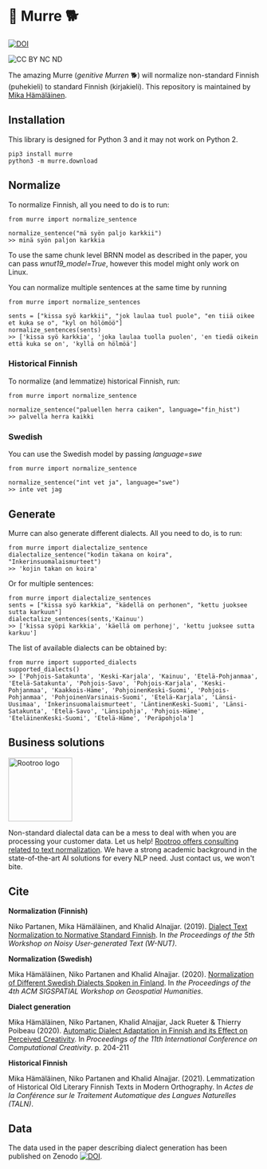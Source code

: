# 🐶 Murre 🐕
[![DOI](https://zenodo.org/badge/DOI/10.5281/zenodo.3473427.svg)](https://doi.org/10.5281/zenodo.3473427)

![CC BY NC ND](https://i.creativecommons.org/l/by-nc-nd/4.0/88x31.png)

The amazing Murre (*genitive Murren* 🐕) will normalize non-standard Finnish (puhekieli) to standard Finnish (kirjakieli). 
This repository is maintained by [Mika Hämäläinen](https://mikakalevi.com).

## Installation

This library is designed for Python 3 and it may not work on Python 2.

    pip3 install murre
    python3 -m murre.download
    
## Normalize

To normalize Finnish, all you need to do is to run:

    from murre import normalize_sentence
    
    normalize_sentence("mä syön paljo karkkii")
    >> minä syön paljon karkkia

To use the same chunk level BRNN model as described in the paper, you can pass *wnut19_model=True*, however this model might only work on Linux.

You can normalize multiple sentences at the same time by running

    from murre import normalize_sentences
    
    sents = ["kissa syö karkkii", "jok laulaa tuol puole", "en tiiä oikee et kuka se o", "kyl on hölömöö"]
    normalize_sentences(sents)
    >> ['kissa syö karkkia', 'joka laulaa tuolla puolen', 'en tiedä oikein että kuka se on', 'kyllä on hölmöä']

### Historical Finnish

To normalize (and lemmatize) historical Finnish, run:

    from murre import normalize_sentence
    
    normalize_sentence("paluellen herra caiken", language="fin_hist")
    >> palvella herra kaikki
  
### Swedish

You can use the Swedish model by passing *language=swe*

    from murre import normalize_sentence
    
    normalize_sentence("int vet ja", language="swe")
    >> inte vet jag

## Generate

Murre can also generate different dialects. All you need to do, is to run:

    from murre import dialectalize_sentence
    dialectalize_sentence("kodin takana on koira", "Inkerinsuomalaismurteet")
    >> 'kojin takan on koira'

Or for multiple sentences:

    from murre import dialectalize_sentences
    sents = ["kissa syö karkkia", "kädellä on perhonen", "kettu juoksee sutta karkuun"]
    dialectalize_sentences(sents,'Kainuu')
    >> ['kissa syöpi karkkia', 'käellä om perhonej', 'kettu juoksee sutta karkuu']


The list of available dialects can be obtained by:

    from murre import supported_dialects
    supported_dialects()
    >> ['Pohjois-Satakunta', 'Keski-Karjala', 'Kainuu', 'Etelä-Pohjanmaa', 'Etelä-Satakunta', 'Pohjois-Savo', 'Pohjois-Karjala', 'Keski-Pohjanmaa', 'Kaakkois-Häme', 'PohjoinenKeski-Suomi', 'Pohjois-Pohjanmaa', 'PohjoinenVarsinais-Suomi', 'Etelä-Karjala', 'Länsi-Uusimaa', 'Inkerinsuomalaismurteet', 'LäntinenKeski-Suomi', 'Länsi-Satakunta', 'Etelä-Savo', 'Länsipohja', 'Pohjois-Häme', 'EteläinenKeski-Suomi', 'Etelä-Häme', 'Peräpohjola']

## Business solutions


<img src="https://rootroo.com/cropped-logo-01-png/" alt="Rootroo logo" width="128px" height="128px">

Non-standard dialectal data can be a mess to deal with when you are processing your customer data. Let us help! [Rootroo offers consulting related to text normalization](https://rootroo.com/). We have a strong academic background in the state-of-the-art AI solutions for every NLP need. Just contact us, we won't bite.

## Cite

**Normalization (Finnish)**

Niko Partanen, Mika Hämäläinen, and Khalid Alnajjar. (2019). [Dialect Text Normalization to Normative Standard Finnish](https://www.aclweb.org/anthology/D19-5519/). In *the Proceedings of the 5th Workshop on Noisy User-generated Text (W-NUT)*.


**Normalization (Swedish)**

Mika Hämäläinen, Niko Partanen and Khalid Alnajjar. (2020). [Normalization of Different Swedish Dialects Spoken in Finland](https://www.researchgate.net/publication/346933795_Normalization_of_Different_Swedish_Dialects_Spoken_in_Finland). In *the Proceedings of the 4th ACM SIGSPATIAL Workshop on Geospatial Humanities*.

**Dialect generation**

Mika Hämäläinen, Niko Partanen, Khalid Alnajjar, Jack Rueter & Thierry Poibeau (2020). [Automatic Dialect Adaptation in Finnish and its Effect on Perceived Creativity](https://www.researchgate.net/publication/344157810_Automatic_Dialect_Adaptation_in_Finnish_and_its_Effect_on_Perceived_Creativity). In *Proceedings of the 11th International Conference on Computational Creativity*. p. 204-211

**Historical Finnish**

Mika Hämäläinen, Niko Partanen and Khalid Alnajjar. (2021). Lemmatization of Historical Old Literary Finnish Texts in Modern Orthography. In *Actes de la Conférence sur le Traitement Automatique des Langues Naturelles (TALN)*.



## Data

The data used in the paper describing dialect generation has been published on Zenodo [![DOI](https://zenodo.org/badge/DOI/10.5281/zenodo.3885341.svg)](https://doi.org/10.5281/zenodo.3885341).
